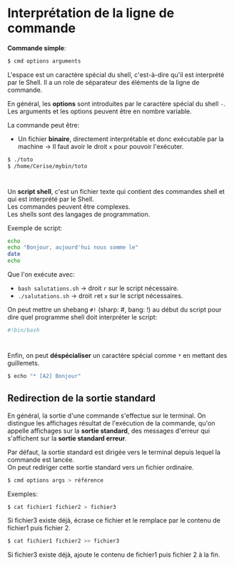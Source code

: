 # Interprétation de la ligne de commande
**Commande simple**:
```bash
$ cmd options arguments
```
L'espace est un caractère spécial du shell, c'est-à-dire qu'il est interprété par le Shell. Il a un role de séparateur des éléments de la ligne de commande.

En général, les **options** sont introduites par le caractère spécial du shell `-`.  
Les arguments et les options peuvent être en nombre variable.

La commande peut être:
- Un fichier **binaire**, directement interprétable et donc exécutable par la machine → Il faut avoir le droit `x` pour pouvoir l'exécuter.

```bash
$ ./toto
$ /home/Cerise/mybin/toto
```
<div style="margin: 40px"></div>

Un **script shell**, c'est un fichier texte qui contient des commandes shell et qui est interprété par le Shell.  
Les commandes peuvent être complexes.  
Les shells sont des langages de programmation.

Exemple de script:
```bash
echo
echo "Bonjour, aujourd'hui nous somme le"
date
echo
```
Que l'on exécute avec:
- `bash salutations.sh` → droit `r` sur le script nécessaire.
- `./salutations.sh` → droit `r`et `x` sur le script nécessaires.  

On peut mettre un shebang `#!` (sharp: #, bang: !) au début du script pour dire quel programme shell doit interpréter le script:

```bash
#!bin/bash
```
<div style="margin: 40px"></div>

Enfin, on peut **déspécialiser** un caractère spécial comme `*` en mettant des guillemets.

```bash
$ echo "* [A2] Bonjour"
```


## Redirection de la sortie standard
En général, la sortie d'une commande s'effectue sur le terminal. On distingue les affichages résultat de l'exécution de la commande, qu'on appelle affichages sur la **sortie standard**, des messages d'erreur qui s'affichent sur la **sortie standard erreur**.

Par défaut, la sortie standard est dirigée vers le terminal depuis lequel la commande est lancée.  
On peut rediriger cette sortie standard vers un fichier ordinaire.

```bash
$ cmd options args > référence
```

Exemples:
```bash
$ cat fichier1 fichier2 > fichier3
```
Si fichier3 existe déjà, écrase ce fichier et le remplace par le contenu de fichier1 puis fichier 2.

```bash
$ cat fichier1 fichier2 >> fichier3
```
Si fichier3 existe déjà, ajoute le contenu de fichier1 puis fichier 2 à la fin.